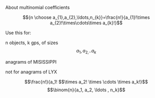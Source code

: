 ---
---

About multinomial coefficients


$${n \choose a_{1},a_{2},\ldots,n_{k}}=\frac{n!}{a_{1}!\times a_{2}!\times\cdots\times a_{k}!}$$

Use this for:

n objects, k gps, of sizes $$a_{1},a_{2,}..a_{k}$$

anagrams of MISISSIPPI

not for anagrams of LYX

$$\frac{n!}{a_1! $$\times a_2! \times \cdots \times a_k!}$$
$$\binom{n}{a_1, a_2, \ldots , n_k}$$
